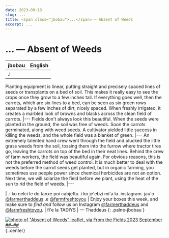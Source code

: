 ```yaml
---
date: 2023-09-18
slug: ...
title: <span class="jbobau">...</span> — Absent of Weeds
excerpt: ...
---
```


# <span class="jbobau">...</span> — Absent of Weeds

| jbobau | English
|-|-
| .i | 
Planting equipment is linear, putting straight and precisely spaced lines of seeds or transplants on a bed of soil. This makes it really easy to see the crops once they grow to a few inches tall. If everything goes well, then the carrots, which are six lines to a bed, can be seen as six green rows separated by a few inches of dirt, nicely spaced. When freshly irrigated, it creates a marbled look of browns and blacks across the clean field of carrots.
|---
Fields don't always look this beautiful. When the seeds were planted in the ground, the soil was free of weeds. Soon the carrots germinated, along with weed seeds. A cultivator yielded little success in killing the weeds, and the whole field was a blanket of green.
|---
An extremely talented hand crew went through the field and plucked the little grass weeds from the soil, tossing them into the furrow where tractor tires go, leaving the carrots on top of the bed in their neat lines. Behind the crew of farm workers, the field was beautiful again. For obvious reasons, this is not the preferred method of weed control. It is much better to deal with the weeds before the carrot seeds get planted, but in organic farming, you sometimes use people power since chemical herbicides are not an option. Next time, we will solarize the field before we plant, using the heat of the sun to rid the field of weeds.
|---

| .i ko nelci le do tanxe poi cabjeftu .i ko je'ebzi mi'a la .instagram. jau'o [@farmerthaddeus] .e [@farmfreshtoyou] | Enjoy your boxes this week, and make sure to *find and* follow us on Instagram [@farmerthaddeus] and [@farmfreshtoyou].
| fi'e la TADIYS | — Thaddeus
{: .palne-jbobau }

[![photo of "Absent of Weeds" leaflet, via _From the Fields_ 2023 September ##–##](https://i.imgur.com/8pn8bCm.jpg)](https://i.imgur.com/8pn8bCm.jpg)
{:.center}

[@farmerthaddeus]: https://instagram.com/farmerthaddeus
[@farmfreshtoyou]: https://instagram.com/farmfreshtoyou
